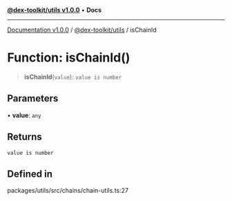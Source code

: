 [**@dex-toolkit/utils v1.0.0**](../README.md) • **Docs**

***

[Documentation v1.0.0](../../../packages.md) / [@dex-toolkit/utils](../README.md) / isChainId

# Function: isChainId()

> **isChainId**(`value`): `value is number`

## Parameters

• **value**: `any`

## Returns

`value is number`

## Defined in

packages/utils/src/chains/chain-utils.ts:27
